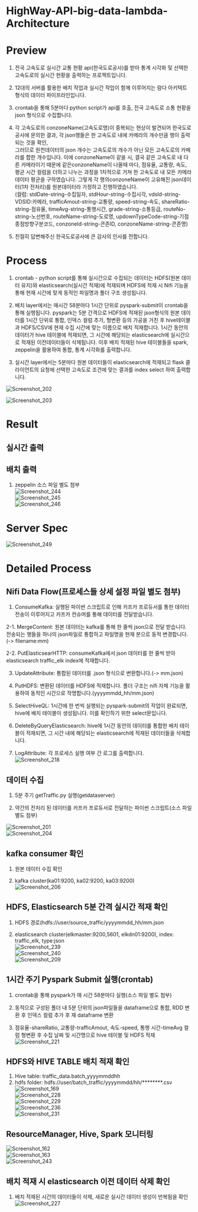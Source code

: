 # HighWay-API-big-data-lambda-Architecture   
   
# Preview   
1. 전국 고속도로 실시간 교통 현황 api(한국도로공사)를 받아 통계 시각화 및 선택한 고속도로의 실시간 현황을 출력하는 프로젝트입니다.   
    
2. 12대의 서버를 활용한 배치 작업과 실시간 작업이 함께 이루어지는 람다 아키텍트 형식의 데이터 파이프라인입니다.   
    
3. crontab을 통해 5분마다 python script가 api를 호출, 전국 고속도로 소통 현황을 json 형식으로 수집합니다.   
   
4. 각 고속도로의 conzoneName(고속도로명)이 중복되는 현상이 발견되어 한국도로공사에 문의한 결과, 각 json행들은 한 고속도로 내에 카메라의 개수만큼 행이 출력되는 것을 확인,   
그러므로 원천데이터의 json 개수는 고속도로의 개수가 아닌 모든 고속도로의 카메라를 합한 개수입니다. 이에 conzoneName이 같을 시, 결국 같은 고속도로 내 다른 카메라이기 때문에 같은conzoneName이 나올때 마다, 점유율, 교통량, 속도, 평균 시간 컬럼을 더하고 나누는 과정을 1차적으로 거쳐 한 고속도로 내 모든 카메라 데이터 평균을 구하였습니다. 그렇게 각 행의conzoneName이 고유해진 json데이터(1차 전처리)를 원본데이터라 가정하고 진행하였습니다.   
(컬럼: stdDate-string-수집일자, stdHour-string-수집시각, vdsId-string-VDSID:카메라, trafficAmout-string-교통량, speed-string-속도, shareRatio-string-점유율, timeAvg-string-통행시간, grade-string-소통등급, routeNo-string-노선번호, routeName-string-도로명, updownTypeCode-string-기점종점방향구분코드, conzoneId-string-콘존ID, conzoneName-string-콘존명) 
   
5. 친절히 답변해주신 한국도로공사에 큰 감사의 인사를 전합니다.   

# Process   
1. crontab - python script를 통해 실시간으로 수집되는 데이터는 HDFS(원본 데이터 유지)와 elasticsearch(실시간 적재)에 적재되며 HDFS에 적재 시 Nifi 기능을 통해 현재 시간에 맞게 동적인 파일명과 폴더 구조 생성됩니다.      
   
2. 배치 layer에서는 매시간 58분마다 1시간 단위로 pyspark-submit이 crontab을 통해 실행됩니다. pyspark는 5분 간격으로 HDFS에 적재된 json형식의 원본 데이터를 1시간 단위로 통합, 인덱스 컬럼 추가, 형변환 등의 가공을 거친 후 hive테이블과 HDFS/CSV에 현재 수집 시간에 맞는 이름으로 배치 적재합니다. 1시간 동안의 데이터가 hive 테이블에 적재되면, 그 시간에 해당되는 elasticsearch에 실시간으로 적재된 이전데이터들이 삭제됩니다. 이후 배치 적재된 hive 테이블들을 spark, zeppelin을 활용하여 통합, 통계 시각화를 출력합니다.   
   
3. 실시간 layer에서는 5분마다 원본 데이터들이 elasticsearch에 적재되고 flask 클라이언트의 요청에 선택한 고속도로 조건에 맞는 결과를 index select 하여 출력합니다.   
    
![Screenshot_202](https://user-images.githubusercontent.com/66659846/118095195-bbe5bc00-b40a-11eb-943e-22e8e6603085.png)   
   
![Screenshot_203](https://user-images.githubusercontent.com/66659846/118095202-be481600-b40a-11eb-8d90-a5f020cd3410.png)   
   
# Result   
## 실시간 출력   
   
## 배치 출력   
1. zeppelin 소스 파일 별도 첨부   
![Screenshot_244](https://user-images.githubusercontent.com/66659846/118142335-3cc1a980-b445-11eb-8bae-41b2fad96ba5.png)   
![Screenshot_245](https://user-images.githubusercontent.com/66659846/118142342-3df2d680-b445-11eb-80c7-75e7b127a5b0.png)   
![Screenshot_246](https://user-images.githubusercontent.com/66659846/118142344-3e8b6d00-b445-11eb-9203-53c1be1e4f5b.png)   
   
# Server Spec   
![Screenshot_249](https://user-images.githubusercontent.com/66659846/118143661-9080c280-b446-11eb-9aff-85051d58678e.png)   
     
# Detailed Process   
## Nifi Data Flow(프로세스들 상세 설정 파일 별도 첨부)   
1. ConsumeKafka: 실행된 파이썬 스크립트로 인해 카프카 프로듀서를 통한 데이터 전송이 이루어지고 카프카 컨슈머를 통해 데이터를 전달받습니다.   
   
2-1. MergeContent: 원본 데이터는 kafka를 통해 한 줄씩 json으로 전달 받습니다. 전송되는 행들을 하나의 json파일로 통합하고 파일명을 현재 분으로 동적 변경합니다. (-> filename:mm)  
   
2-2. PutElasticsearHTTP: consumeKafka에서 json 데이터를 한 줄씩 받아 elasticsearch traffic_elk index에 적재합니다.     
   
3. UpdateAttribute: 통합된 데이터를 .json 형식으로 변환합니다.(-> mm.json)   
   
4. PutHDFS: 변환된 데이터를 HDFS에 적재합니다. 폴더 구조는 nifi 자체 기능을 활용하여 동적인 시간으로 작명합니다.(yyyymmdd_hh/mm.json)   
   
5. SelectHiveQL: 1시간에 한 번씩 실행되는 pyspark-submit의 작업이 완료되면, hive에 배치 테이블이 생성됩니다. 이를 확인하기 위한 select문입니다.   
   
6. DeleteByQueryElasticsearch: hive에 1시간 동안의 데이터를 통합한 배치 테이블이 적재되면, 그 시간 내에 해당되는 elasticsearch에 적재된 데이터들을 삭제합니다.   
   
7. LogAttribute: 각 프로세스 실행 여부 간 로그를 출력합니다.   
![Screenshot_218](https://user-images.githubusercontent.com/66659846/118122388-c1a0c900-b42d-11eb-8948-14c19fa9bb47.png)   
   
## 데이터 수집
1. 5분 주기 getTraffic.py 실행(getdataserver)  
   
2. 약간의 전처리 된 데이터를 카프카 프로듀서로 전달하는 파이썬 스크립트(소스 파일 별도 첨부)   

![Screenshot_201](https://user-images.githubusercontent.com/66659846/118097423-a1f9a880-b40d-11eb-8e94-0f95f7278f2e.png)   
![Screenshot_204](https://user-images.githubusercontent.com/66659846/118097426-a32ad580-b40d-11eb-8216-7f2cd439e1c0.png)   
   
## kafka consumer 확인   
1. 원본 데이터 수집 확인   
   
2. kafka cluster(ka01:9200, ka02:9200, ka03:9200)   
![Screenshot_206](https://user-images.githubusercontent.com/66659846/118100472-74aef980-b411-11eb-8638-d16766a11478.png)   
   
## HDFS, Elasticsearch 5분 간격 실시간 적재 확인   
1. HDFS 경로(hdfs://user/source_traffic/yyyymmdd_hh/mm.json   
   
2. elasticsearch cluster(elkmaster:9200,5601, elkdn01:9200), index: traffic_elk, type:json   
![Screenshot_239](https://user-images.githubusercontent.com/66659846/118134954-6f67a400-b43d-11eb-9693-fd4b65e3089a.png)   
![Screenshot_240](https://user-images.githubusercontent.com/66659846/118134958-7098d100-b43d-11eb-8729-c9e8fd8ba73f.png)    
![Screenshot_209](https://user-images.githubusercontent.com/66659846/118101990-2ef33080-b413-11eb-920e-4047070183f2.png)   
   
## 1시간 주기 Pyspark Submit 실행(crontab)   
1. crontab을 통해 pyspark가 매 시간 58분마다 실행(소스 파일 별도 첨부)  
   
2. 동적으로 구성된 폴더 내 5분 단위의 json파일들을 dataframe으로 통합, RDD 변환 후 인덱스 컬럼 추가 후 재 dataframe 변환   
   
3. 점유율-shareRatio, 교통량-trafficAmout, 속도-speed, 통행 시간-timeAvg 컬럼 형변환 후 수집 날짜 및 시간명으로 hive 테이블 및 HDFS 적재   
![Screenshot_221](https://user-images.githubusercontent.com/66659846/118128223-91f5bf00-b435-11eb-9d2b-87f213f182b9.png)   
   
## HDFS와 HIVE TABLE 배치 적재 확인   
1. Hive table: traffic_data.batch_yyyymmddhh   
2. hdfs folder: hdfs://user/batch_traffic/yyyymmdd/hh/********.csv   
![Screenshot_169](https://user-images.githubusercontent.com/66659846/118129584-53610400-b437-11eb-8a6b-1fba54f90cf8.png)   
![Screenshot_228](https://user-images.githubusercontent.com/66659846/118133368-b6ed3080-b43b-11eb-9d5b-8f3e147c35f5.png)   
![Screenshot_229](https://user-images.githubusercontent.com/66659846/118133372-b81e5d80-b43b-11eb-9f6f-e839cb1305d6.png)   
![Screenshot_236](https://user-images.githubusercontent.com/66659846/118134224-a4bfc200-b43c-11eb-9895-3d6eaf3f619e.png)   
![Screenshot_231](https://user-images.githubusercontent.com/66659846/118133374-b81e5d80-b43b-11eb-9cd7-94f9e8575606.png)   
   
## ResourceManager, Hive, Spark 모니터링   
![Screenshot_162](https://user-images.githubusercontent.com/66659846/118143920-cfaf1380-b446-11eb-8888-68a39037e12f.png)   
![Screenshot_163](https://user-images.githubusercontent.com/66659846/118143925-cfaf1380-b446-11eb-8da5-e0906f289f8a.png)   
![Screenshot_243](https://user-images.githubusercontent.com/66659846/118143917-ce7de680-b446-11eb-8431-808872837b90.png)   
   
## 배치 적재 시 elasticsearch 이전 데이터 삭제 확인   
1. 배치 적재된 시간의 데이터들이 삭제, 새로운 실시간 데이터 생성이 반복됨을 확인   
![Screenshot_227](https://user-images.githubusercontent.com/66659846/118130202-13e6e780-b438-11eb-8567-dad64857b585.png)   
